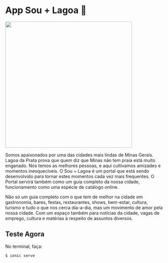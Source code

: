 # App Sou + Lagoa :iphone:

<img src="http://soumaislagoa.com.br/wp-content/uploads/2016/04/logo-.jpg" width="400" />

Somos apaixonados por uma das cidades mais lindas de Minas Gerais. Lagoa da Prata prova que quem diz que Minas não tem praia está muito enganado. Nós temos as melhores pessoas, e aqui cultivamos amizades e momentos inesquecíveis. O Sou + Lagoa é um portal que está sendo desenvolvido para tornar estes momentos cada vez mais frequentes. O Portal servirá também como um guia completo da nossa cidade, funcionamento como uma espécie de catálogo online.

Não só um guia completo com o que tem de melhor na cidade em gastronomia, bares, festas, restaurantes, shows, bem-estar, cultura, turismo e tudo o que nos cerca dia-a-dia, mas um movimento de amor pela nossa cidade. Com um espaço também para notícias da cidade, vagas de emprego, cultura e matérias à respeito de assuntos diversos.

## <a name="getting-started"></a>Teste Agora

No terminal, faça:

```bash
$ ionic serve
```